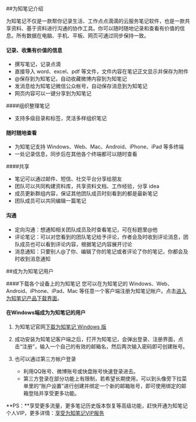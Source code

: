 ##为知笔记介绍

为知笔记不仅是一款帮你记录生活、工作点点滴滴的云服务笔记软件，也是一款共享资料、基于资料进行沟通的协作工具。你可以随时随地记录和查看有价值的信息。所有数据在电脑、手机、平板、网页可通过同步保持一致。



#### 记录、收集有价值的信息

+ 撰写笔记，记录点滴
+ 直接导入 word、excel、pdf 等文件，文件内容在笔记正文显示并保存为附件
+ @保存到为知笔记，自动收藏微博内容到为知笔记
+ 发消息给为知笔记微信公众帐号，自动保存消息到为知笔记
+ 网页内容可以一键分享到为知笔记

####组织整理笔记
+ 支持多级目录和标签，灵活多样组织笔记

#### 随时随地查看


+ 为知笔记支持 Windows、Web、Mac、Android、iPhone、iPad 等多终端
+ 一处记录信息，同步后在其他各个终端都可以随时查看

####共享


+ 笔记可以通过邮件、短信、社交平台分享给朋友
+ 团队可以共同构建资料库，共享资料文档、工作经验，分享 idea
+ 成员更新群组内容，保证其他团队成员时刻看到的都是最新笔记
+ 团队成员可以共同编辑一篇笔记

#### 沟通


+ 定向沟通：想通知相关团队成员及时查看笔记，可在标题里@他
+ 评论笔记：可以对您看到的团队笔记给予评论，作者会及时收到评论消息，团队成员也可以看到评论内容，根据笔记内容展开讨论
+ 消息通知：只要别人@了你、编辑了你的笔记或者评论了你的笔记，你都会及时收到消息通知




##成为为知笔记用户

####下载各个设备上的为知笔记
您可以在为知笔记的 Windows、Web、Android、iPhone、iPad、Mac 等任意一个客户端注册为知笔记帐户。点击[进入为知笔记产品下载界面](http://www.wiz.cn/download.html)。

#### 在Windows端成为为知笔记的用户

1. 为知笔记官网[下载为知笔记  Windows 版](http://misc.wiz.cn/download?product=wiznote&client=windows-x86&ts=20140723)

1. 成功安装为知笔记客户端之后，打开为知笔记，会弹出登录、注册界面，点击“注册”，输入一个自己的有效的邮箱名，然后两次输入密码即可创建账号。

1. 也可以通过第三方帐户登录

    + 利用QQ账号、微博账号或快盘账号快速登录进去。
    + 第三方登录在部分功能上有限制，若希望长期使用，可以到头像旁下拉菜单里的“账户设置”进行创建并绑定一个新的邮箱账号，即可使用绑定的邮箱登陆并享受更多功能。


**PS：**享受更多流量，更多笔记历史版本恢复等高级功能，赶快开通为知笔记个人VIP，更多详情：[享受为知笔记VIP服务](http://blog.wiz.cn/wiz-vip.html)

